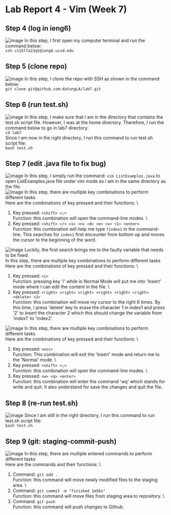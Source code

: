 # Lab Report 4 - Vim (Week 7)
## Step 4 (log in ieng6)
![image](https://github.com/datungLA/cse15l-lab-reports/assets/97591324/98ad1909-d35d-4bb9-823d-650fe1f3746b)
In this step, I first open my computer terminal and run the command below: \
`ssh cs15lfa23qt@ieng6.ucsd.edu`
## Step 5 (clone repo)
![image](https://github.com/datungLA/cse15l-lab-reports/assets/97591324/a8dafe18-c177-4c60-b9c9-6c324ad87427)
In this step, I clone the repo with SSH as shown in the command below: \
`git clone git@github.com:datungLA/lab7.git` 

## Step 6 (run test.sh)
![image](https://github.com/datungLA/cse15l-lab-reports/assets/97591324/b75a4579-f73b-4471-bc14-953765f9b8ca)
In this step, I make sure that I am in the directory that contains the test.sh script file. However, I was at the home directory. Therefore, I run the command below to go in lab7 directory: \
`cd lab7` \
Since I am now in the right directory, I run this command to run test.sh script file: \
`bash test.sh`
## Step 7 (edit .java file to fix bug)
![image](https://github.com/datungLA/cse15l-lab-reports/assets/97591324/e760e22f-c97f-4070-8e75-506c4dd788b7)
In this step, I simply run the command: `vim ListExamples.java` to open ListExamples.java file under vim mode as I am in the same directory as the file. \
![image](https://github.com/datungLA/cse15l-lab-reports/assets/97591324/37995ab7-b78d-4bdd-a55c-8a74f1c1f144)
In this step, there are multiple key combinations to perform different tasks \
Here are the combinations of key pressed and their functions: \
1) Key pressed: `<shift> <;>`\
   Function: this combination will open the command-line modes. \
2) Key pressed: `<shift> </> <i> <n> <d> <e> <x> <1> <enter>` \
   Function: this combination will help me type `?index1` in the command-line. This searches for `index1` first encounter from bottom up and moves the cursor to the beginning of the word.

![image](https://github.com/datungLA/cse15l-lab-reports/assets/97591324/0c8d3e87-c6d5-47b8-abdb-b03a9a6e7258)
Luckily, the first search brings me to the faulty variable that needs to be fixed. \
In this step, there are multiple key combinations to perform different tasks \
Here are the combinations of key pressed and their functions: \
1) Key pressed: `<i>`\
   Function: pressing key 'i' while in Normal Mode will put me into 'Insert' mode where I can edit the content in the file. \
2) Key pressed: `<right> <right> <right> <right> <right> <right> <delete> <2>` \
   Function: this combination will move my cursor to the right 6 times. By this time, I press 'delete' key to erase the character 1 in index1 and press '2' to insert the character 2 which this should change the variable from 'index1' to 'index2'.
   
![image](https://github.com/datungLA/cse15l-lab-reports/assets/97591324/9da5fc68-d6f4-4a48-8a62-bd8f5863b416)
In this step, there are multiple key combinations to perform different tasks \
Here are the combinations of key pressed and their functions: \
1) Key pressed: `<esc>`\
   Function: This combination will exit the 'Insert' mode and return me to the 'Normal' mode. \
3) Key pressed: `<shift> <;>`\
   Function: this combination will open the command-line modes. \
4) Key pressed: `<w> <q> <enter>` \
   Function: this combination will enter the command 'wq' which stands for write and quit. It also understand for save the changes and quit the file.
   
## Step 8 (re-run test.sh)
![image](https://github.com/datungLA/cse15l-lab-reports/assets/97591324/31ed1453-6d16-4842-a03f-92686690abff)
Since I am still in the right directory, I run this command to run test.sh script file: \
`bash test.sh`

## Step 9 (git: staging-commit-push)
![image](https://github.com/datungLA/cse15l-lab-reports/assets/97591324/a40d3702-a4f9-40c3-bb0b-be5e8c47697d)
In this step, there are multiple entered commands to perform different tasks \
Here are the commands and their functions: \
1) Command: `git add .`\
   Function: this command will move newly modified files to the staging area. \
2) Command: `git commit -m "finished 1m56s"`\
   Function: this command will move files from staging area to repository. \
3) Command: `git push`\
   Function: this command will push changes to Github.
